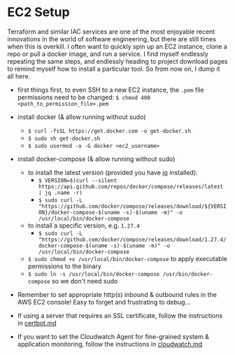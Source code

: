 # EC2 Setup

Terraform and similar IAC services are one of the most enjoyable recent innovations in the world of 
software engineering, but there are still times when this is overkill. I often want to quickly spin up 
an EC2 instance, clone a repo or pull a docker image, and run a service. I find myself endlessly 
repeating the same steps, and endlessly heading to project download pages to remind 
myself how to install a particular tool. So from now on, I dump it all here. 

*  first things first, to even SSH to a new EC2 instance, the ```.pem``` file permissions need to be changed: 
```$ chmod 400 <path_to_permission_file>.pem```

* install docker (& allow running without sudo)
    * ```$ curl -fsSL https://get.docker.com -o get-docker.sh```
    * ```$ sudo sh get-docker.sh```
    * ```$ sudo usermod -a -G docker <ec2_username>```

* install docker-compose (& allow running without sudo)
    * to install the latest version (provided you have [jq](https://stedolan.github.io/jq/download/) installed):
        * ```$ VERSION=$(curl --silent https://api.github.com/repos/docker/compose/releases/latest | jq .name -r)```
        * ```$ sudo curl -L "https://github.com/docker/compose/releases/download/${VERSION}/docker-compose-$(uname -s)-$(uname -m)" -o /usr/local/bin/docker-compose```
    * to install a specific version, e.g. ```1.27.4```
        * ```$ sudo curl -L "https://github.com/docker/compose/releases/download/1.27.4/docker-compose-$(uname -s)-$(uname -m)" -o /usr/local/bin/docker-compose```
    * ```$ sudo chmod +x /usr/local/bin/docker-compose```  to apply executable permissions to the binary
    * ```$ sudo ln -s /usr/local/bin/docker-compose /usr/bin/docker-compose``` so we don't need sudo

* Remember to set appropriate http(s) inbound & outbound rules in the AWS EC2 console! Easy to forget and frustrating to 
debug...

* If using a server that requires an SSL certificate, follow the instructions in [certbot.md](/ml_eng_tutorials/certbot.md)

* If you want to set the Cloudwatch Agent for fine-grained system & application monitoring, follow the instructions in 
[cloudwatch.md](/ml_eng_tutorials/cloudwatch.md)
